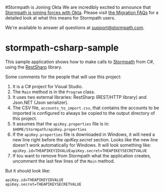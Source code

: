 #Stormpath is Joining Okta
We are incredibly excited to announce that [Stormpath is joining forces with Okta](https://stormpath.com/blog/stormpaths-new-path?utm_source=github&utm_medium=readme&utm-campaign=okta-announcement). Please visit [the Migration FAQs](https://stormpath.com/oktaplusstormpath?utm_source=github&utm_medium=readme&utm-campaign=okta-announcement) for a detailed look at what this means for Stormpath users.

We're available to answer all questions at [support@stormpath.com](mailto:support@stormpath.com).

stormpath-csharp-sample
=======================

This sample application shows how to make calls to [Stormpath](https://stormpath.com) from C#, using the [RestSharp](http://restsharp.org/) library.

Some comments for the people that will use this project:

1. It is a C# project for Visual Studio.
1. The <code>Main</code> method is in the <code>Program</code> class.
1. It uses two external libraries: RestSharp (REST/HTTP library) and Json.NET (Json serializer).
1. The CSV file, <code>accounts_to_import.csv</code>, that contains the accounts to be imported is configured to always be copied to the output directory of this project.
1. It assumes that the <code>apiKey.properties</code> file is in: <code>$HOME/Stormpath/apiKey.properties</code>
1. If the <code>apiKey.properties</code> file is downloaded in Windows, it will need a new line right before the *apiKey.secret* section. Looks like the new line doesn't work automatically for Windows. It will look something like: 
   <code>apiKey.id=THEAPIKEYIDVALUEapiKey.secret=THEAPIKEYSECRETVALUE</code>
1. If tou want to remove from Stormpath what the application creates, uncomment the last few lines of the <code>Main</code> method.

But it should look like:
```
apiKey.id=THEAPIKEYIDVALUE
apiKey.secret=THEAPIKEYSECRETVALUE
```

